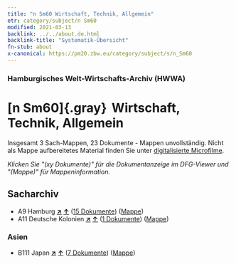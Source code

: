 ```yaml
---
title: "n Sm60 Wirtschaft, Technik, Allgemein"
etr: category/subject/n Sm60
modified: 2021-03-13
backlink: ../../about.de.html
backlink-title: "Systematik-Übersicht"
fn-stub: about
x-canonical: https://pm20.zbw.eu/category/subject/s/n_Sm60
---
```


### Hamburgisches Welt-Wirtschafts-Archiv (HWWA)
# [n Sm60]{.gray}&#8201; Wirtschaft, Technik, Allgemein&#160; 




Insgesamt 3 Sach-Mappen, 23 Dokumente - Mappen unvollständig.
Nicht als Mappe aufbereitetes Material finden Sie unter [digitalisierte Microfilme](/film/h1_sh.de.html).

_Klicken Sie "(xy Dokumente)" für die Dokumentanzeige im DFG-Viewer und "(Mappe)" für Mappeninformation._

## Sacharchiv



- A9 Hamburg [**&nearr;**](../../../geo/i/140905/about.de.html "Hamburg (alle Mappen)") [**&uarr;**](../../../geo/about.de.html#A9 "Ländersystematik") (<a href="https://pm20.zbw.eu/dfgview/sh/140905,145862" title="über: Hamburg : Wirtschaft, Technik, Allgemein" target="_blank">15 Dokumente</a>) ([Mappe](../../../../folder/sh/1409xx/140905/1458xx/145862/about.de.html))
- A11 Deutsche Kolonien [**&nearr;**](../../../geo/i/140960/about.de.html "Deutsche Kolonien (alle Mappen)") [**&uarr;**](../../../geo/about.de.html#A11 "Ländersystematik") (<a href="https://pm20.zbw.eu/dfgview/sh/140960,145862" title="über: Deutsche Kolonien : Wirtschaft, Technik, Allgemein" target="_blank">1 Dokumente</a>) ([Mappe](../../../../folder/sh/1409xx/140960/1458xx/145862/about.de.html))

### Asien

- B111 Japan [**&nearr;**](../../../geo/i/141272/about.de.html "Japan (alle Mappen)") [**&uarr;**](../../../geo/about.de.html#B111 "Ländersystematik") (<a href="https://pm20.zbw.eu/dfgview/sh/141272,145862" title="über: Japan : Wirtschaft, Technik, Allgemein" target="_blank">7 Dokumente</a>) ([Mappe](../../../../folder/sh/1412xx/141272/1458xx/145862/about.de.html))


